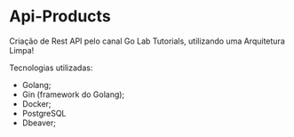 # Api-Products

Criação de Rest API pelo canal Go Lab Tutorials, utilizando uma Arquitetura Limpa!

Tecnologias utilizadas:
- Golang;
- Gin (framework do Golang);
- Docker;
- PostgreSQL 
- Dbeaver;
